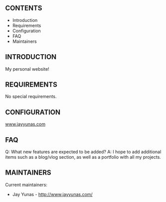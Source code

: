 ## CONTENTS

- Introduction
- Requirements
- Configuration
- FAQ
- Maintainers

## INTRODUCTION

My personal website!

## REQUIREMENTS

No special requirements.

## CONFIGURATION

www.jayyunas.com

## FAQ

Q: What new features are expected to be added?
A: I hope to add additional items such as a blog/vlog section, as well as a portfolio with all my projects.

## MAINTAINERS

Current maintainers:

- Jay Yunas - http://www.jayyunas.com/
